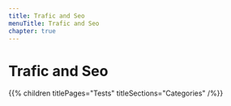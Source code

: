 ```yaml
---
title: Trafic and Seo
menuTitle: Trafic and Seo
chapter: true
---
```


# Trafic and Seo

{{% children titlePages="Tests" titleSections="Categories" /%}}